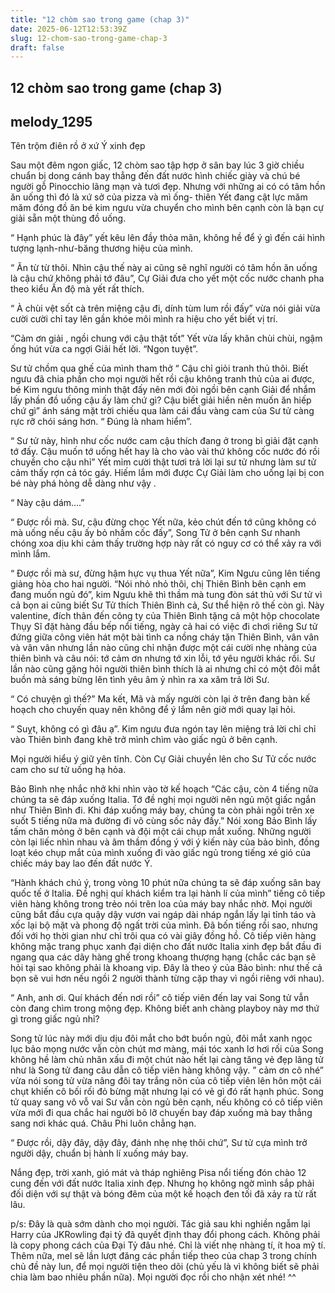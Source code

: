 ```yaml
---
title: "12 chòm sao trong game (chap 3)"
date: 2025-06-12T12:53:39Z
slug: 12-chom-sao-trong-game-chap-3
draft: false
---
```


## 12 chòm sao trong game (chap 3)

## melody_1295

Tên trộm điên rồ ở xứ Ý xinh đẹp
 
Sau một đêm ngon giấc, 12 chòm sao tập hợp ở sân bay lúc 3 giờ chiều chuẩn bị dong cánh bay thẳng đến đất nước hình chiếc giày và chú bé người gỗ Pinocchio lãng mạn và tươi đẹp.
Nhưng với những ai có có tâm hồn ăn uống thì đó là xứ sở của pizza và mì ống- thiên Yết đang cật lực măm măm đóng đồ ăn bé kim ngưu vừa chuyển cho mình bên cạnh còn là bạn cự giải sẵn một thùng đồ uống. 
 
“ Hạnh phúc là đây” yết kêu lên đầy thỏa mãn, không hề để ý gì đến cái hình tượng lạnh-như-băng thương hiệu của mình.
 
“ Ăn từ từ thôi. Nhìn cậu thế này ai cũng sẽ nghĩ người có tâm hồn ăn uống là cậu chứ không phải tớ đâu”, Cự Giải đưa cho yết một cốc nước chanh pha theo kiểu Ấn độ mà yết rất thích.
 
“ À chùi vệt sốt cà trên miệng cậu đi, dính tùm lum rồi đấy” vừa nói giải vừa cười cười chỉ tay lên gần khóe môi mình ra hiệu cho yết biết vị trí.
 
“Cảm ơn giải , ngồi chung với cậu thật tốt” Yết vừa lấy khăn chùi chùi, ngậm ống hút vừa ca ngợi Giải hết lời. “Ngon tuyệt”.
 
Sư tử chồm qua ghế của mình tham thở
“ Cậu chỉ giỏi tranh thủ thôi. Biết ngưu đã chia phần cho mọi người hết rồi cậu không tranh thủ của ai được, bé Kim ngưu thông minh thật đấy nên mới đòi ngồi bên cạnh Giải để nhắm lấy phần đồ uống cậu ấy làm chứ gì? Cậu biết giải hiền nên muốn ăn hiếp chứ gì” ánh sáng mặt trời chiếu qua làm cái đầu vàng cam của Sư tử càng rực rỡ chói sáng hơn. 
“ Đúng là nham hiểm”.
 
“ Sư tử này, hình như cốc nước cam cậu thích đang ở trong bì giải đặt cạnh tớ đấy. Cậu muốn tớ uống hết hay là cho vào vài thứ không cốc nước đó rồi chuyền cho cậu nhỉ” Yết mỉm cười thật tươi trả lời lại sư tử nhưng làm sư tử cảm thấy rợn cả tóc gáy. Hiếm lắm mới được Cự Giải làm cho uống lại bị con bé này phá hỏng dễ dàng như vậy .
 
“ Này cậu dám….”
 
“ Được rồi mà. Sư, cậu đừng chọc Yết nữa, kẻo chút đến tớ cũng không có mà uống nếu cậu ấy bỏ nhầm cốc đấy”, Song Tử ở bên cạnh Sư nhanh chóng xoa dịu khi cảm thấy trường hợp này rất có nguy cơ có thể xảy ra với mình lắm.
 
“ Được rồi mà sư, đừng hậm hực vụ thua Yết nữa”, Kim Ngưu cũng lên tiếng giảng hòa cho hai người. “Nói nhỏ nhỏ thôi, chị Thiên Bình bên cạnh em đang muốn ngủ đó”, kim Ngưu khẽ thì thầm mà tung đòn sát thủ với Sư tử vì cả bọn ai cũng biết Sư Tử thích Thiên Bình cả, Sư thể hiện rõ thế còn gì. Này valentine, đích thân đến công ty của Thiên Bình tặng cả một hộp chocolate Thụy Sĩ đặt hàng đầu bếp nổi tiếng, ngày cả hai có việc đi chơi riêng Sư tử đứng giữa công viên hát một bài tình ca nồng cháy tặn Thiên Bình, vân vân và vân vân nhưng lần nào cũng chỉ nhận được một cái cười nhẹ nhàng của thiên bình và câu nói: tớ cảm ơn nhưng tớ xin lỗi, tớ yêu người khác rồi. Sư lần nào cũng gặng hỏi người thiên bình thích là ai nhưng chỉ có một đôi mắt buồn mà sáng bừng lên tình yêu âm ỷ nhìn ra xa xăm trả lời Sư.
 
“ Có chuyện gì thế?” Ma kết, Mã và mấy người còn lại ở trên đang bàn kế hoạch cho chuyến quay nên không để ý lắm nên giờ mới quay lại hỏi.
 
“ Suỵt, không có gì đâu ạ”. Kim ngưu đưa ngón tay lên miệng trả lời chỉ chỉ vào Thiên bình đang khẽ trở mình chìm vào giấc ngủ ở bên cạnh.
 
Mọi người hiểu ý giữ yên tĩnh. Còn Cự Giải chuyền lên cho Sư Tử cốc nước cam cho sư tử uống hạ hỏa. 
 
Bảo Bình nhẹ nhắc nhở khi nhìn vào tờ kế hoạch 
“Các cậu, còn 4 tiếng nữa chúng ta sẽ đáp xuống Italia. Tớ đề nghị mọi người nên ngủ một giấc ngắn như Thiên Bình đi. Khi đáp xuống máy bay, chúng ta còn phải ngồi trên xe suốt 5 tiếng nữa mà đường đi vô cùng sốc nảy đấy.” Nói xong Bảo Bình lấy tấm chăn mỏng ở bên cạnh và đội một cái chụp mắt xuống.
Những người còn lại liếc nhìn nhau và âm thầm đồng ý với ý kiến này của bảo bình, đồng loạt kéo chụp mắt của mình xuống đi vào giấc ngủ trong tiếng xé gió của chiếc máy bay lao đến đất nước Ý. 
 
 
“Hành khách chú ý, trong vòng 10 phút nữa chúng ta sẽ đáp xuống sân bay quốc tế ở Italia. Đề nghị quí khách kiểm tra lại hành lí của mình” tiếng cô tiếp viên hàng không trong trẻo nói trên loa của máy bay nhắc nhờ. Mọi người cũng bắt đầu cựa quậy dậy vươn vai ngáp dài nháp ngắn lấy lại tỉnh táo và xốc lại bộ mặt và phong độ ngất trời của mình. Đã bốn tiếng rồi sao, nhưng đối với họ thời gian như chỉ trôi qua có vài giây đồng hồ.
Cô tiếp viên hàng không mặc trang phục xanh đại diện cho đất nước Italia xinh đẹp bắt đầu đi ngang qua các dãy hàng ghế trong khoang thượng hạng (chắc các bạn sẽ hỏi tại sao không phải là khoang vip. Đây là theo ý của Bảo bình: như thế cả bọn sẽ vui hơn nếu ngồi 2 người thành từng cặp thay vì ngồi riêng với nhau).
 
“ Anh, anh ơi. Quí khách đến nơi rồi” cô tiếp viên đến lay vai Song tử vẫn còn đang chìm trong mộng đẹp. Không biết anh chàng playboy này mơ thứ gì trong giấc ngủ nhỉ? 
 
Song tử lúc này mới dịu dịu đôi mắt cho bớt buồn ngủ, đôi mắt xanh ngọc lục bảo mọng nước vẫn còn chút mơ màng, mái tóc xanh lơ hơi rối của Song không hề làm chủ nhân xấu đi một chút nào hết lại càng tăng vẻ đẹp lãng tử như là Song tử đang câu dẫn cô tiếp viên hàng không vậy. ” cảm ơn cô nhé” vừa nói song tử vừa nâng đôi tay trắng nõn của cô tiếp viên lên hôn một cái chụt khiến cô bối rối đỏ bừng mặt nhưng lại có vẻ gì đó rất hạnh phúc.
Song tử quay sang vô vỗ vai Sư vẫn còn ngủ bên cạnh, nếu không có cô tiếp viên vừa mới đi qua chắc hai người bõ lỡ chuyến bay đáp xuống mà bay thẳng sang nơi khác quá. Châu Phi luôn chẳng hạn. 
 
“ Được rồi, dậy đây, dậy đây, đánh nhẹ nhẹ thôi chứ”, Sư tử cựa mình trở người dậy, chuẩn bị hành lí xuống máy bay.
 
Nắng đẹp, trời xanh, gió mát và tháp nghiêng Pisa nổi tiếng đón chào 12 cung đến với đất nước Italia xinh đẹp. Nhưng họ không ngờ mình sắp phải đối diện với sự thật và bóng đêm của một kế hoạch đen tối đã xảy ra từ rất lâu.
 
p/s: Đây là quà sớm dành cho mọi người. Tác giả sau khi nghiền ngẫm lại Harry của JKRowling đại tỷ đã quyết định thay đổi phong cách. Không phải là copy phong cách của Đại Tỷ đâu nhé. Chỉ là viết nhẹ nhàng tí, ít hoa mỹ tí. 
Thêm nữa, mel sẽ lần lượt đăng các phần tiếp theo của chap 3 trong chính chủ đề này lun, để mọi người tiện theo dõi (chủ yếu là vì không biết sẽ phải chia làm bao nhiêu phần nữa). Mọi người đọc rồi cho nhận xét nhé! ^^